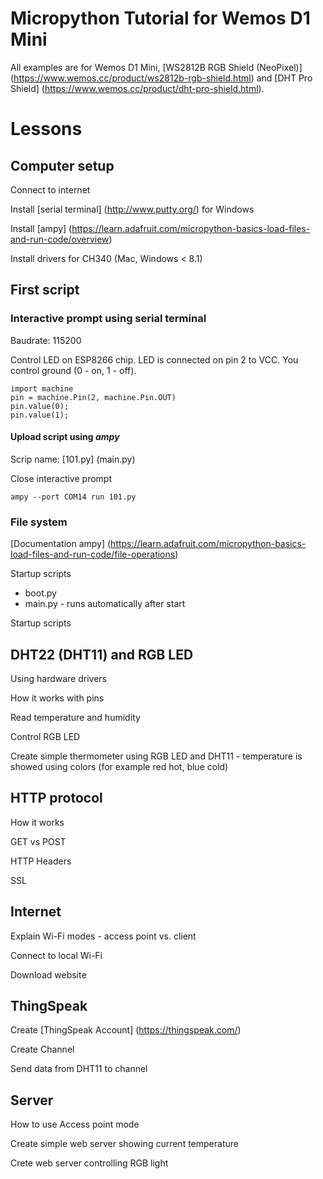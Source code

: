 # Micropython Tutorial for Wemos D1 Mini

All examples are for Wemos D1 Mini, [WS2812B RGB Shield (NeoPixel)] (https://www.wemos.cc/product/ws2812b-rgb-shield.html) and [DHT Pro Shield] (https://www.wemos.cc/product/dht-pro-shield.html).

# Lessons
## Computer setup

Connect to internet

Install [serial terminal] (http://www.putty.org/) for Windows

Install [ampy] (https://learn.adafruit.com/micropython-basics-load-files-and-run-code/overview)

Install drivers for CH340 (Mac, Windows < 8.1)

## First script

### Interactive prompt using serial terminal

Baudrate: 115200

Control LED on ESP8266 chip. LED is connected on pin 2 to VCC. You control ground (0 - on, 1 - off).

```
import machine
pin = machine.Pin(2, machine.Pin.OUT)
pin.value(0);
pin.value(1);
```

#### Upload script using _ampy_

Scrip name: [101.py] (main.py)

Close interactive prompt

```
ampy --port COM14 run 101.py
```

### File system

[Documentation ampy] (https://learn.adafruit.com/micropython-basics-load-files-and-run-code/file-operations)

Startup scripts
* boot.py
* main.py - runs automatically after start

Startup scripts

## DHT22 (DHT11) and RGB LED

Using hardware drivers

How it works with pins

Read temperature and humidity

Control RGB LED

Create simple thermometer using RGB LED and DHT11 - temperature is showed using colors (for example red hot, blue cold)

## HTTP protocol

How it works

GET vs POST

HTTP Headers

SSL

## Internet

Explain Wi-Fi modes - access point vs. client

Connect to local Wi-Fi

Download website

## ThingSpeak

Create [ThingSpeak Account] (https://thingspeak.com/)

Create Channel

Send data from DHT11 to channel

## Server

How to use Access point mode

Create simple web server showing current temperature

Crete web server controlling RGB light

